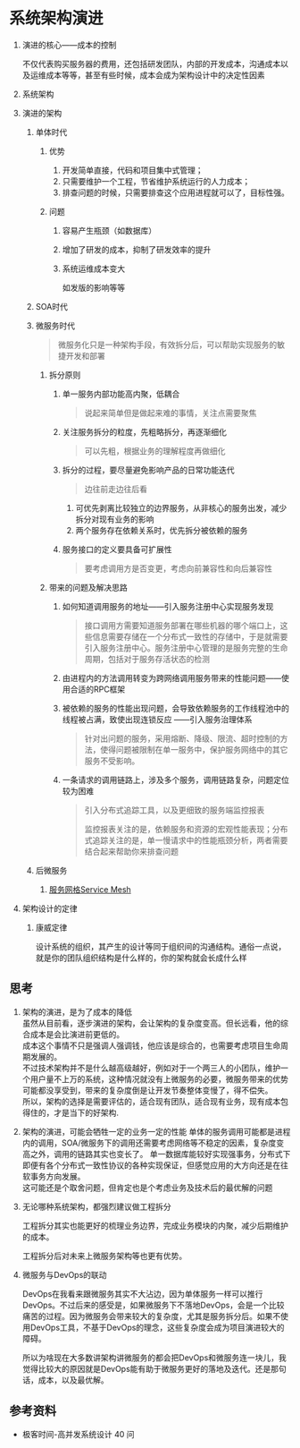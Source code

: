 # 系统架构演进

1. 演进的核心——成本的控制

   不仅代表购买服务器的费用，还包括研发团队，内部的开发成本，沟通成本以及运维成本等等，甚至有些时候，成本会成为架构设计中的决定性因素

2. 系统架构

3. 演进的架构

   1. 单体时代

      1. 优势

         1. 开发简单直接，代码和项目集中式管理；
         2. 只需要维护一个工程，节省维护系统运行的人力成本；
         3. 排查问题的时候，只需要排查这个应用进程就可以了，目标性强。

      2. 问题

         1. 容易产生瓶颈（如数据库）

         2. 增加了研发的成本，抑制了研发效率的提升

         3. 系统运维成本变大

            如发版的影响等等

   2. SOA时代

   3. 微服务时代

      > 微服务化只是一种架构手段，有效拆分后，可以帮助实现服务的敏捷开发和部署

      1. 拆分原则

         1. 单一服务内部功能高内聚，低耦合

            > 说起来简单但是做起来难的事情，关注点需要聚焦

         2. 关注服务拆分的粒度，先粗略拆分，再逐渐细化

            > 可以先粗，根据业务的理解程度再做细化

         3. 拆分的过程，要尽量避免影响产品的日常功能迭代

            > 边往前走边往后看

            1. 可优先剥离比较独立的边界服务，从非核心的服务出发，减少拆分对现有业务的影响
            2. 两个服务存在依赖关系时，优先拆分被依赖的服务

         4. 服务接口的定义要具备可扩展性

            > 要考虑调用方是否变更，考虑向前兼容性和向后兼容性

      2. 带来的问题及解决思路

         1. 如何知道调用服务的地址——引入服务注册中心实现服务发现

            > 接口调用方需要知道服务部署在哪些机器的哪个端口上，这些信息需要存储在一个分布式一致性的存储中，于是就需要引入服务注册中心。服务注册中心管理的是服务完整的生命周期，包括对于服务存活状态的检测

         2. 由进程内的方法调用转变为跨网络调用服务带来的性能问题——使用合适的RPC框架

         3. 被依赖的服务的性能出现问题，会导致依赖服务的工作线程池中的线程被占满，致使出现连锁反应 ——引入服务治理体系

            > 针对出问题的服务，采用熔断、降级、限流、超时控制的方法，使得问题被限制在单一服务中，保护服务网络中的其它服务不受影响。

         4. 一条请求的调用链路上，涉及多个服务，调用链路复杂，问题定位较为困难

            > 引入分布式追踪工具，以及更细致的服务端监控报表
            >
            > 监控报表关注的是，依赖服务和资源的宏观性能表现；分布式追踪关注的是，单一慢请求中的性能瓶颈分析，两者需要结合起来帮助你来排查问题

   4. 后微服务

      1. [服务网格Service Mesh](./ServiceMesh.md)

4. 架构设计的定律

   1. 康威定律

      设计系统的组织，其产生的设计等同于组织间的沟通结构。通俗一点说，就是你的团队组织结构是什么样的，你的架构就会长成什么样


## 思考

1. 架构的演进，是为了成本的降低  
   虽然从目前看，逐步演进的架构，会让架构的复杂度变高。但长远看，他的综合成本是会比演进前更低的。  
   成本这个事情不只是强调人强调钱，他应该是综合的，也需要考虑项目生命周期发展的。  
   不过技术架构并不是什么越高级越好，例如对于一个两三人的小团队，维护一个用户量不上万的系统，这种情况就没有上微服务的必要，微服务带来的优势可能都没享受到，带来的复杂度倒是让开发节奏整体变慢了，得不偿失。  
   所以，架构的选择是需要评估的，适合现有团队，适合现有业务，现有成本包得住的，才是当下的好架构.

2. 架构的演进，可能会牺牲一定的业务一定的性能
   单体的服务调用可能都是进程内的调用，SOA/微服务下的调用还需要考虑网络等不稳定的因素，复杂度变高之外，调用的链路其实也变长了。
   单一数据库能较好实现强事务，分布式下即便有各个分布式一致性协议的各种实现保证，但感觉应用的大方向还是在往软事务方向发展。  
   这可能还是个取舍问题，但肯定也是个考虑业务及技术后的最优解的问题

3. 无论哪种系统架构，都强烈建议做工程拆分

   工程拆分其实也能更好的梳理业务边界，完成业务模块的内聚，减少后期维护的成本。

   工程拆分后对未来上微服务架构等也更有优势。

4. 微服务与DevOps的联动

   DevOps在我看来跟微服务其实不大沾边，因为单体服务一样可以推行DevOps。不过后来的感受是，如果微服务下不落地DevOps，会是一个比较痛苦的过程。因为微服务会带来较大的复杂度，尤其是服务拆分后。如果不使用DevOps工具，不基于DevOps的理念，这些复杂度会成为项目演进较大的障碍。

   所以为啥现在大多数讲架构讲微服务的都会把DevOps和微服务连一块儿，我觉得比较大的原因就是DevOps能有助于微服务更好的落地及迭代。还是那句话，成本，以及最优解。

## 参考资料

* 极客时间-高并发系统设计 40 问 
